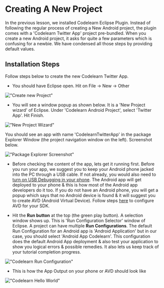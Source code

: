# Creating A New Project

In the previous lesson, we installed Codelearn Eclipse Plugin. Instead of following the regular process of creating a New Android project, the plugin comes with a 'Codelearn Twitter App' project pre-bundled. When you create a new Android project, it asks for quite a few parameters which is confusing for a newbie. We have condensed all those steps by providing default values. 

## Installation Steps

Follow steps below to create the new Codelearn Twitter App.

* You should have Eclipse open. Hit on File -> New -> Other

!["Create new Project"](/assets/twitter-client/plugin-newproject-menu.png "Create new Project")

* You will see a window popup as shown below. It is a 'New Project wizard' of Eclipse. Under 'Codelearn Android Project', select 'Twitter App'. Hit Finish. 

!["New Project Wizard"](/assets/twitter-client/plugin-newproject-wizard.png "New Project Wizard")

You should see an app with name 'CodelearnTwitterApp' in the package Explorer Window (the project navigation window on the left). Screenshot below. 

!["Package Explorer Screenshot"](/assets/twitter-client/project-package-explorer.png "Package Explorer Screenshot")

* Before checking the content of the app, lets get it running first. Before you run your app, we suggest you to keep your Android phone jacked into the PC through a USB cable. If not already, you would also need to [turn on USB Debugging in your phone](http://androidconceptlessons.herokuapp.com/android-tutorial/android-setup#USB-Debugging).  The Android app will get deployed to your phone & this is how most of the Android app developers do it too. If you do not have an Android phone, you will get a popup which says that no Android device is found & it will suggest you to create AVD (Android Virtual Device). Follow steps [here](/android-tutorial/android-hello-world#Creating-Android-Virtual-Device-AVD-) to configure AVD for your SDK. 

* Hit the **Run button** at the top (the green play button). A selection window shows up. This is 'Run Configuration Selector' window of Eclipse. A project can have multiple **Run Configurations**. The default Run Configuration for an Android app is 'Android Application' but in our case, you should select 'Android App Codelearn'. This configuration does the default Android App deployment & also test your application to show you logical errors & possible remedies. It also lets us keep track of your tutorial completion progress.

!["Codelearn Run Configuration"](/assets/twitter-client/plugin-newproject-run-menu.png "Codelearn Run Configuration")

* This is how the App Output on your phone or AVD should look like 

!["Codelearn Hello World"](/assets/twitter-client/hello-world.png "Codelearn Hello World")
